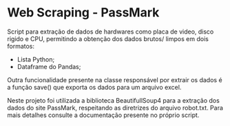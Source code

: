 # Web Scraping - PassMark

Script para extração de dados de hardwares como placa de video, disco rigido e CPU, permitindo a obtenção dos dados brutos/ limpos em dois formatos: 
- Lista Python;
- Dataframe do Pandas;

Outra funcionalidade presente na classe responsável por extrair os dados é a função save() que exporta os dados para um arquivo excel.

Neste projeto foi utilizada a biblioteca BeautifullSoup4 para a extração dos dados do site PassMark, respeitando as diretrizes do arquivo robot.txt. Para mais detalhes consulte a documentação presente no próprio script. 
